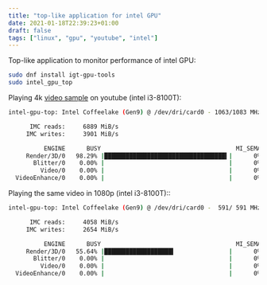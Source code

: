 ```yaml
---
title: "top-like application for intel GPU"
date: 2021-01-18T22:39:23+01:00
draft: false
tags: ["linux", "gpu", "youtube", "intel"]
---
```

Top-like application to monitor performance of intel GPU:
```bash
sudo dnf install igt-gpu-tools
sudo intel_gpu_top
```

Playing 4k [video sample](https://www.youtube.com/watch?v=A_hF37w6Uao&t=293s) on youtube (intel i3-8100T):
```bash
intel-gpu-top: Intel Coffeelake (Gen9) @ /dev/dri/card0 - 1063/1083 MHz;    1% RC6;  7.35/19.18 W;      467 irqs/s

      IMC reads:     6889 MiB/s
     IMC writes:     3901 MiB/s

          ENGINE      BUSY                                      MI_SEMA MI_WAIT
     Render/3D/0   98.29% |██████████████████████████████████▍|      0%      0%
       Blitter/0    0.00% |                                   |      0%      0%
         Video/0    0.00% |                                   |      0%      0%
  VideoEnhance/0    0.00% |                                   |      0%      0%
```

Playing the same video in 1080p (intel i3-8100T)::
```bash
intel-gpu-top: Intel Coffeelake (Gen9) @ /dev/dri/card0 -  591/ 591 MHz;   30% RC6;  3.06/ 6.47 W;      474 irqs/s

      IMC reads:     4058 MiB/s
     IMC writes:     2654 MiB/s

          ENGINE      BUSY                                      MI_SEMA MI_WAIT
     Render/3D/0   55.64% |███████████████████▍               |      0%      0%
       Blitter/0    0.00% |                                   |      0%      0%
         Video/0    0.00% |                                   |      0%      0%
  VideoEnhance/0    0.00% |                                   |      0%      0%
```
